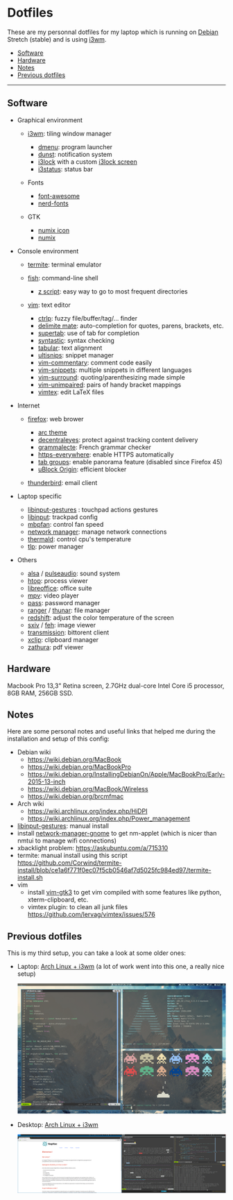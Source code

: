 # Dotfiles

These are my personnal dotfiles for my laptop which is running on [Debian](https://www.debian.org/) Stretch (stable) and is using [i3wm](http://i3wm.org/).

- [Software](#software)
- [Hardware](#hardware)
- [Notes](#notes)
- [Previous dotfiles](#previous-dotfiles)

---

## Software

- Graphical environment

	- [i3wm](http://i3wm.org/): tiling window manager
      
		- [dmenu](http://tools.suckless.org/dmenu/): program launcher
		- [dunst](http://www.knopwob.org/dunst/): notification system
		- [i3lock](https://i3wm.org/i3lock/) with a custom [i3lock screen](https://redd.it/3358vu)
		- [i3status](https://i3wm.org/i3status/): status bar

	- Fonts

		- [font-awesome](http://fontawesome.io/)
		- [nerd-fonts](https://github.com/ryanoasis/nerd-fonts)

	- GTK

		- [numix icon](https://github.com/numixproject/numix-icon-theme)
		- [numix](https://github.com/numixproject/numix-gtk-theme)

- Console environment

	- [termite](https://github.com/thestinger/termite): terminal emulator
	- [fish](https://fishshell.com/): command-line shell

		- [z script](https://github.com/rupa/z): easy way to go to most frequent directories

	- [vim](http://www.vim.org/): text editor

		- [ctrlp](https://github.com/ctrlpvim/ctrlp.vim): fuzzy file/buffer/tag/... finder
		- [delimite mate](https://github.com/Raimondi/delimitMate): auto-completion for quotes, parens, brackets, etc.
		- [supertab](https://github.com/ervandew/supertab): use of tab for completion
		- [syntastic](https://github.com/scrooloose/syntastic): syntax checking
		- [tabular](https://github.com/godlygeek/tabular): text alignment
		- [ultisnips](https://github.com/SirVer/ultisnips): snippet manager
		- [vim-commentary](https://github.com/tpope/vim-commentary): comment code easily
		- [vim-snippets](https://github.com/honza/vim-snippets): multiple snippets in different languages
		- [vim-surround](https://github.com/tpope/vim-surround): quoting/parenthesizing made simple
		- [vim-unimpaired](https://github.com/tpope/vim-unimpaired): pairs of handy bracket mappings
		- [vimtex](https://github.com/lervag/vimtex): edit LaTeX files

- Internet

	- [firefox](https://www.mozilla.org/en-US/firefox/desktop/): web brower

		- [arc theme](https://github.com/horst3180/arc-firefox-theme)
		- [decentraleyes](https://addons.mozilla.org/en-us/firefox/addon/decentraleyes/): protect against tracking content delivery
		- [grammalecte](https://addons.mozilla.org/en-US/firefox/addon/grammalecte-fr/): French grammar checker
		- [https-everywhere](https://addons.mozilla.org/en-US/firefox/addon/https-everywhere/): enable HTTPS automatically
		- [tab groups](https://addons.mozilla.org/en-us/firefox/addon/tab-groups-panorama/): enable panorama feature (disabled since Firefox 45)
		- [uBlock Origin](https://addons.mozilla.org/en-us/firefox/addon/ublock-origin/): efficient blocker

	- [thunderbird](https://www.mozilla.org/en-US/thunderbird/): email client

- Laptop specific

	- [libinput-gestures](https://github.com/bulletmark/libinput-gestures) : touchpad actions gestures
	- [libinput](https://freedesktop.org/wiki/Software/libinput/): trackpad config
	- [mbpfan](https://github.com/dgraziotin/mbpfan): control fan speed
	- [network manager](https://wiki.gnome.org/Projects/NetworkManager): manage network connections
	- [thermald](https://github.com/01org/thermal_daemon): control cpu's temperature
	- [tlp](http://linrunner.de/en/tlp/tlp.html): power manager

- Others

	- [alsa](http://www.alsa-project.org/main/index.php/Main_Page) / [pulseaudio](https://www.freedesktop.org/wiki/Software/PulseAudio/): sound system
	- [htop](http://hisham.hm/htop/): process viewer
	- [libreoffice](https://www.libreoffice.org/): office suite
	- [mpv](https://mpv.io/): video player
	- [pass](https://www.passwordstore.org/): password manager
	- [ranger](http://ranger.nongnu.org/) / [thunar](http://docs.xfce.org/xfce/thunar/start): file manager
	- [redshift](http://jonls.dk/redshift/): adjust the color temperature of the screen
	- [sxiv](https://github.com/muennich/sxiv) / [feh](http://feh.finalrewind.org/): image viewer
	- [transmission](https://www.transmissionbt.com/): bittorent client
	- [xclip](https://github.com/astrand/xclip): clipboard manager
	- [zathura](https://pwmt.org/projects/zathura/): pdf viewer

## Hardware

Macbook Pro 13,3" Retina screen, 2.7GHz dual-core Intel Core i5 processor, 8GB RAM, 256GB SSD.

## Notes

Here are some personal notes and useful links that helped me during the installation and setup of this config:

- Debian wiki
	- <https://wiki.debian.org/MacBook>
	- <https://wiki.debian.org/MacBookPro>
	- <https://wiki.debian.org/InstallingDebianOn/Apple/MacBookPro/Early-2015-13-inch>
	- <https://wiki.debian.org/MacBook/Wireless>
	- <https://wiki.debian.org/brcmfmac>
- Arch wiki
	- <https://wiki.archlinux.org/index.php/HiDPI>
	- <https://wiki.archlinux.org/index.php/Power_management>
- [libinput-gestures](https://github.com/bulletmark/libinput-gestures): manual install
- install [network-manager-gnome](https://packages.debian.org/stable/network-manager-gnome) to get nm-applet (which is nicer than nmtui to manage wifi connections)
- xbacklight problem: https://askubuntu.com/a/715310
- termite: manual install using this script <https://github.com/Corwind/termite-install/blob/ce1a6f771f0ec07f5cb0546af7d5025fc984ed97/termite-install.sh>
- vim
	- install [vim-gtk3](https://packages.debian.org/stretch/vim-gtk3) to get vim compiled with some features like python, xterm-clipboard, etc.
	- vimtex plugin: to clean all junk files <https://github.com/lervag/vimtex/issues/576>

## Previous dotfiles

This is my third setup, you can take a look at some older ones:

- Laptop: [Arch Linux + i3wm](https://github.com/napnac/Dotfiles/tree/56e58522a3dee3ad9a4af06838e18f542c54ecbe) (a lot of work went into this one, a really nice setup)

	![Screenshot of older dotfiles on my laptop](/img/old_dotfiles_laptop.png)

- Desktop: [Arch Linux + i3wm](https://github.com/napnac/Dotfiles/tree/ac489524c4936f88a05ea50b77301294e4151f3e)

	![Screenshot of older dotfiles on my desktop](/img/old_dotfiles_desktop.png)
